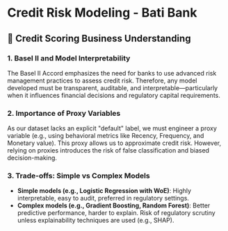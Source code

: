 # Credit Risk Modeling - Bati Bank

## 📌 Credit Scoring Business Understanding

### 1. Basel II and Model Interpretability
The Basel II Accord emphasizes the need for banks to use advanced risk management practices to assess credit risk. Therefore, any model developed must be transparent, auditable, and interpretable—particularly when it influences financial decisions and regulatory capital requirements.

### 2. Importance of Proxy Variables
As our dataset lacks an explicit "default" label, we must engineer a proxy variable (e.g., using behavioral metrics like Recency, Frequency, and Monetary value). This proxy allows us to approximate credit risk. However, relying on proxies introduces the risk of false classification and biased decision-making.

### 3. Trade-offs: Simple vs Complex Models
- **Simple models (e.g., Logistic Regression with WoE)**: Highly interpretable, easy to audit, preferred in regulatory settings.
- **Complex models (e.g., Gradient Boosting, Random Forest)**: Better predictive performance, harder to explain. Risk of regulatory scrutiny unless explainability techniques are used (e.g., SHAP).
